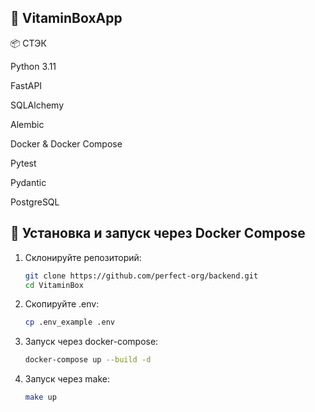 ## 🧴 VitaminBoxApp

📦 СТЭК

Python 3.11

FastAPI

SQLAlchemy

Alembic

Docker & Docker Compose

Pytest

Pydantic

PostgreSQL
## 🚀 Установка и запуск через Docker Compose

1. Склонируйте репозиторий:
   ```bash
   git clone https://github.com/perfect-org/backend.git
   cd VitaminBox
   ```
2. Скопируйте .env:
    ```bash
    cp .env_example .env
   ```
3. Запуск через docker-compose:
    ```bash
    docker-compose up --build -d
   ```
4. Запуск через make:
    ```bash
    make up
   ```
